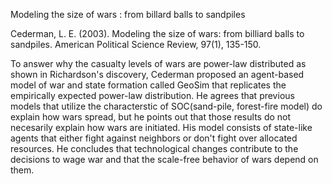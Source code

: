 Modeling the size of wars : from billard balls to sandpiles

Cederman, L. E. (2003). Modeling the size of wars: from billiard balls to sandpiles. American Political Science Review, 97(1), 135-150.

To answer why the casualty levels of wars are power-law distributed as shown in Richardson's discovery, Cederman proposed an agent-based model of war and state formation called GeoSim that replicates the empirically expected power-law distribution. He agrees that previous models that utilize the characterstic of SOC(sand-pile, forest-fire model) do explain how wars spread, but he points out that those results do not necesarily explain how wars are initiated. His model consists of state-like agents that either fight against neighbors or don't fight over allocated resources. He concludes that technological changes contribute to the decisions to wage war and that the scale-free behavior of wars depend on them.
